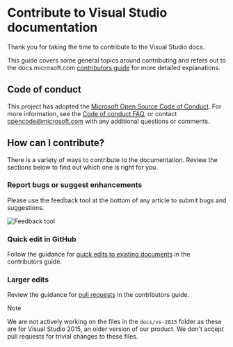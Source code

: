 # Contribute to Visual Studio documentation

Thank you for taking the time to contribute to the Visual Studio docs.

This guide covers some general topics around contributing and refers out to the docs.microsoft.com [contributors guide](https://docs.microsoft.com/contribute) for more detailed explanations.

## Code of conduct

This project has adopted the [Microsoft Open Source Code of Conduct](https://opensource.microsoft.com/codeofconduct/). For more information, see the [Code of conduct FAQ](https://opensource.microsoft.com/codeofconduct/faq/), or contact [opencode@microsoft.com](mailto:opencode@microsoft.com) with any additional questions or comments.

## How can I contribute?

There is a variety of ways to contribute to the documentation. Review the sections below to find out which one is right for you.

### Report bugs or suggest enhancements

Please use the feedback tool at the bottom of any article to submit bugs and suggestions.

![Feedback tool](media/feedback-tool.png)

### Quick edit in GitHub

Follow the guidance for [quick edits to existing documents](https://docs.microsoft.com/contribute/#quick-edits-to-existing-documents) in the contributors guide.

### Larger edits

Review the guidance for [pull requests](https://docs.microsoft.com/contribute/how-to-write-workflows-major#pull-request-processing) in the contributors guide.

> [!NOTE]
> We are not actively working on the files in the `docs/vs-2015` folder as these are for Visual Studio 2015, an older version of our product. We don't accept pull requests for trivial changes to these files.
